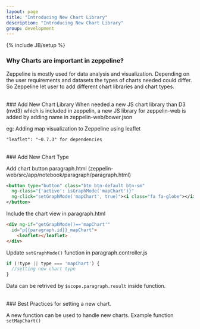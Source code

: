 ```yaml
---
layout: page
title: "Introducing New Chart Library"
description: "Introducing New Chart Library"
group: development
---
```

{% include JB/setup %}

### Why Charts are important in zeppeline?
Zeppeline is mostly used for data analysis and visualization. Depending on the user requirements and datasets the types of charts needed could differ. So Zeppeline let user to add different chart libraries and chart types.

<br />
### Add New Chart Library
When needed a new JS chart library than D3 (nvd3) which is included in zeppelin, a new JS library for zeppelin-web is added by adding name in zeppelin-web/bower.json

eg: Adding map visualization to Zeppeline using leaflet

```
"leaflet": "~0.7.3" for dependencies
```

<br />
### Add New Chart Type

Add chart button paragraph.html (zeppelin-web/src/app/notebook/paragraph/paragraph.html)

```xml
<button type="button" class="btn btn-default btn-sm"
  ng-class="{'active': isGraphMode('mapChart')}"
  ng-click="setGraphMode('mapChart', true)"><i class="fa fa-globe"></i>
</button>
```

Include the chart view in paragraph.html

```html
<div ng-if="getGraphMode()=='mapChart'"
  id="p{{paragraph.id}}_mapChart">
    <leaflet></leaflet>
</div>
```

Update `setGraphMode()` function in paragraph.controller.js

```javascript
if (!type || type === 'mapChart') {
  //setting new chart type
}
```

Data can be retrived by `$scope.paragraph.result` inside function. 

<br />
### Best Practices for setting a new chart.

A new function can be used to handle new charts. Example function `setMapChart()`
